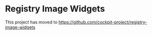 Registry Image Widgets
========================

This project has moved to https://github.com/cockpit-project/registry-image-widgets
